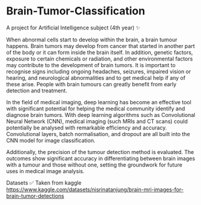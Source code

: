 # Brain-Tumor-Classification
A project for Artificial Intelligence subject (4th year) ✨

When abnormal cells start to develop within the brain, a brain tumour happens. Brain tumors may develop from cancer that started in another part of the body or it can form inside the brain itself. In addition, genetic factors, exposure to certain chemicals or radiation, and other environmental factors may contribute to the development of brain tumors. It is important to recognise signs including ongoing headaches, seizures, impaired vision or hearing, and neurological abnormalities and to get medical help if any of these arise. People with brain tumours can greatly benefit from early detection and treatment. 

In the field of medical imaging, deep learning has become an effective tool with significant potential for helping the medical community identify and diagnose brain tumors. With deep learning algorithms such as Convolutional Neural Network (CNN), medical imaging (such MRIs and CT scans) could potentially be analysed with remarkable efficiency and accuracy. Convolutional layers, batch normalisation, and dropout are all built into the CNN model for image classification.   

Additionally, the precision of the tumour detection method is evaluated. The outcomes show significant accuracy in differentiating between brain images with a tumour and those without one, setting the groundwork for future uses in medical image analysis.

Datasets ✅
Taken from kaggle https://www.kaggle.com/datasets/nisrinatanjung/brain-mri-images-for-brain-tumor-detections
